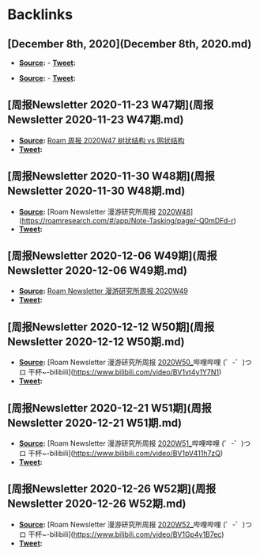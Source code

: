 
# Backlinks
## [December 8th, 2020](December 8th, 2020.md)
- **[Source](Source.md):** 
        - **[Tweet](Tweet.md):**

- **[Source](Source.md):** 
            - **[Tweet](Tweet.md):**

## [周报Newsletter 2020-11-23 W47期](周报Newsletter 2020-11-23 W47期.md)
- **[Source](Source.md):** [Roam 周报 2020W47 树状结构 vs 网状结构](https://roamresearch.com/#/app/Note-Tasking/page/cCVsBsyc7)
- **[Tweet](Tweet.md):**

## [周报Newsletter 2020-11-30 W48期](周报Newsletter 2020-11-30 W48期.md)
- **[Source](Source.md):** [Roam Newsletter 漫游研究所周报 [2020W48](2020W48.md)](https://roamresearch.com/#/app/Note-Tasking/page/-Q0mDFd-r)
- **[Tweet](Tweet.md):**

## [周报Newsletter 2020-12-06 W49期](周报Newsletter 2020-12-06 W49期.md)
- **[Source](Source.md):** [Roam Newsletter 漫游研究所周报 2020W49](https://mp.weixin.qq.com/s/ASjVc3rPC0aWKNPmjPandw)
- **[Tweet](Tweet.md):**

## [周报Newsletter 2020-12-12 W50期](周报Newsletter 2020-12-12 W50期.md)
- **[Source](Source.md):** [Roam Newsletter 漫游研究所周报 [2020W50_](2020W50_.md)哔哩哔哩 (゜-゜)つロ 干杯~-bilibili](https://www.bilibili.com/video/BV1vt4y1Y7N1)
- **[Tweet](Tweet.md):**

## [周报Newsletter 2020-12-21 W51期](周报Newsletter 2020-12-21 W51期.md)
- **[Source](Source.md):** [Roam Newsletter 漫游研究所周报 [2020W51_](2020W51_.md)哔哩哔哩 (゜-゜)つロ 干杯~-bilibili](https://www.bilibili.com/video/BV1pV411h7zQ)
- **[Tweet](Tweet.md):**

## [周报Newsletter 2020-12-26 W52期](周报Newsletter 2020-12-26 W52期.md)
- **[Source](Source.md):** [Roam Newsletter 漫游研究所周报 [2020W52_](2020W52_.md)哔哩哔哩 (゜-゜)つロ 干杯~-bilibili](https://www.bilibili.com/video/BV1Gp4y1B7ec)
- **[Tweet](Tweet.md):**

